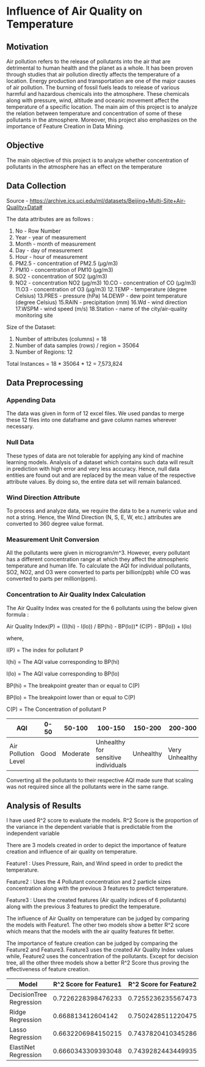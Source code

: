 # Influence of Air Quality on Temperature
## Motivation 
Air pollution refers to the release of pollutants into the air that are
detrimental to human health and the planet as a whole. It has been proven through
studies that air pollution directly affects the temperature of a location. Energy production
and transportation are one of the major causes of air pollution. The burning of fossil
fuels leads to release of various harmful and hazardous chemicals into the atmosphere.
These chemicals along with pressure, wind, altitude and oceanic movement affect the
temperature of a specific location. The main aim of this project is to analyze the relation between
temperature and concentration of some of these pollutants in the
atmosphere. Moreover, this project also emphasizes on the importance of Feature Creation in Data Mining.

## Objective
The main objective of this project is to analyze whether concentration of
pollutants in the atmosphere has an effect on the temperature

## Data Collection
Source - https://archive.ics.uci.edu/ml/datasets/Beijing+Multi-Site+Air-Quality+Data#

The data attributes are as follows :
1. No - Row Number
2. Year - year of measurement
3. Month - month of measurement
4. Day - day of measurement
5. Hour - hour of measurement
6. PM2.5 - concentration of PM2.5 (μg/m3)
7. PM10 - concentration of PM10 (μg/m3)
8. SO2 - concentration of SO2 (μg/m3)
9. NO2 - concentration NO2 (μg/m3)
10.CO - concentration of CO (μg/m3)
11.O3 - concentration of O3 (μg/m3)
12.TEMP - temperature (degree Celsius)
13.PRES - pressure (hPa)
14.DEWP - dew point temperature (degree Celsius)
15.RAIN - precipitation (mm)
16.Wd - wind direction
17.WSPM - wind speed (m/s)
18.Station - name of the city/air-quality monitoring site

Size of the Dataset:
1. Number of attributes (columns) = 18
2. Number of data samples (rows) / region = 35064
3. Number of Regions: 12

Total Instances = 18 * 35064 * 12 = 7,573,824

## Data Preprocessing
### Appending Data
The data was given in form of 12 excel files. We used pandas to
merge these 12 files into one dataframe and gave column names wherever necessary.
### Null Data
These types of data are not tolerable for applying any kind of machine
learning models. Analysis of a dataset which contains such data will result in prediction
with high error and very less accuracy. Hence, null data entities are found out and are
replaced by the mean value of the respective attribute values. By doing so, the entire
data set will remain balanced.
### Wind Direction Attribute
To process and analyze data, we require the data to be a
numeric value and not a string. Hence, the Wind Direction (N, S, E, W, etc.) attributes
are converted to 360 degree value format.
### Measurement Unit Conversion
All the pollutants were given in microgram/m^3.
However, every pollutant has a different concentration range at which they affect the
atmospheric temperature and human life. To calculate the AQI for individual pollutants,
SO2, NO2, and O3 were converted to parts per billion(ppb) while CO was converted to
parts per million(ppm).

### Concentration to Air Quality Index Calculation

The Air Quality Index was created for the 6 pollutants using the below given formula : 

Air Quality Index(P) = ((I(hi) - I(lo)) / BP(hi) - BP(lo))* (C(P) - BP(lo)) + I(lo)

where,

I(P) = The index for pollutant P

I(hi) = The AQI value corresponding to BP(hi)

I(lo) = The AQI value corresponding to BP(lo)

BP(hi) = The breakpoint greater than or equal to C(P)

BP(lo) = The breakpoint lower than or equal to C(P)

C(P) = The Concentration of pollutant P

AQI | 0-50 | 50-100 | 100-150 | 150-200 | 200-300 | 300-500
--- | ---- | ------ | ------- | ------- | ------- | -------
Air Pollution Level | Good | Moderate | Unhealthy for sensitive individuals | Unhealthy | Very Unhealthy | Hazardous

Converting all the pollutants to their respective AQI made sure that scaling was not
required since all the pollutants were in the same range.


## Analysis of Results

I have used R^2 score to evaluate the models.  R^2 Score is the proportion of the variance in the dependent variable that is predictable from the independent variable

There are 3 models created in order to depict the importance of feature creation and influence of air quality on temperature. 

Feature1 : Uses Pressure, Rain, and Wind speed in order to predict the temperature.

Feature2 : Uses the 4 Pollutant concentration and 2 particle sizes concentration along with the previous 3 features to predict temperature.

Feature3 : Uses the created features (Air quality indices of 6 pollutants) along with the previous 3 features to predict the temperature.

The influence of Air Quality on temperature can be judged by comparing the models with Feature1. The other two models show a better R^2 score which means that the models
with the air quality features fit better. 

The importance of feature creation can be judged by comparing the Feature2 and Feature3. Feature3 uses the created Air Quality Index values while,
Feature2 uses the concentration of the pollutants. Except for decision tree, all the other three models show a better R^2 Score thus proving the effectiveness
of feature creation.



Model | R^2 Score for Feature1 | R^2 Score for Feature2 | R^2 Score for Feature3
----- | ---------------------- | ---------------------- | ---------------------- |
DecisionTree Regression | 0.7226228398476233 | 0.7255236235567473 | 0.7254002902689967
Ridge Regression | 0.668813412604142 | 0.7502428511220475 | 0.7507785142635952
Lasso Regression | 0.6632206984150215 | 0.7437820410345286 | 0.7502508124379266
ElastiNet Regression | 0.6660343309393048 | 0.7439282443449935 | 0.7504926807317898
